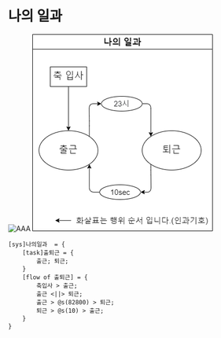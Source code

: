 # 나의 일과 

 ![AAA](/MySystem/img/my1.gif)
 ![AAA](/MySystem/png/my1.dio.png)

```
[sys]나의일과  = {
    [task]출퇴근 = {
        출근; 퇴근;
    }
    [flow of 출퇴근] = {
        축입사 > 출근;
        출근 <||> 퇴근;
        출근 > @s(82800) > 퇴근;
        퇴근 > @s(10) > 출근;
    }
}
```
